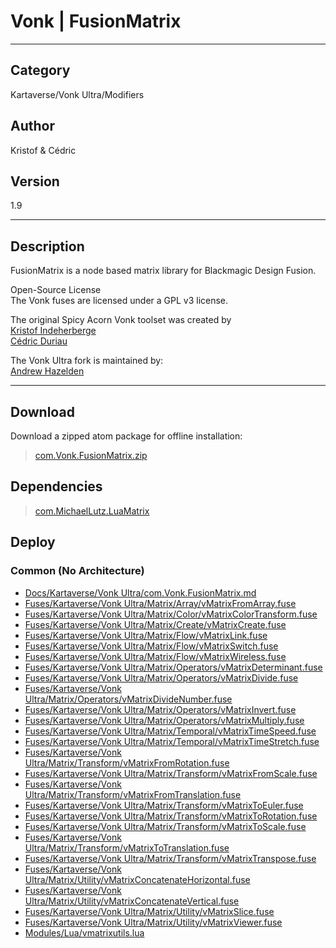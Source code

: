 # Vonk | FusionMatrix
___

## Category
Kartaverse/Vonk Ultra/Modifiers

## Author
Kristof & Cédric

## Version
1.9

___

## Description
<p>FusionMatrix is a node based matrix library for Blackmagic Design Fusion.</p>

<p>Open-Source License<br>
The Vonk fuses are licensed under a GPL v3 license.</p>

<p>The original Spicy Acorn Vonk toolset was created by<br>
<a href="mailto:xmnr0x23@gmail.com">Kristof Indeherberge</a><br>
<a href="mailto:duriau.cedric@live.be">Cédric Duriau</a></p>

<p>The Vonk Ultra fork is maintained by:<br>
<a href="mailto:andrew@andrewhazelden.com">Andrew Hazelden</a></p>

___

## Download

Download a zipped atom package for offline installation:
> [com.Vonk.FusionMatrix.zip](https://gitlab.com/WeSuckLess/Reactor/-/archive/master/Reactor-master.zip?path=Atoms/com.Vonk.FusionMatrix)  

## Dependencies

> [com.MichaelLutz.LuaMatrix](com.MichaelLutz.LuaMatrix.md)  
## Deploy

### Common (No Architecture)

<ul>
<li><a href="https://gitlab.com/WeSuckLess/Reactor/-/blob/master/Atoms/com.Vonk.FusionMatrix/Docs/Kartaverse/Vonk Ultra/com.Vonk.FusionMatrix.md?ref_type=heads">Docs/Kartaverse/Vonk Ultra/com.Vonk.FusionMatrix.md</a></li>
<li><a href="https://gitlab.com/WeSuckLess/Reactor/-/blob/master/Atoms/com.Vonk.FusionMatrix/Fuses/Kartaverse/Vonk Ultra/Matrix/Array/vMatrixFromArray.fuse?ref_type=heads">Fuses/Kartaverse/Vonk Ultra/Matrix/Array/vMatrixFromArray.fuse</a></li>
<li><a href="https://gitlab.com/WeSuckLess/Reactor/-/blob/master/Atoms/com.Vonk.FusionMatrix/Fuses/Kartaverse/Vonk Ultra/Matrix/Color/vMatrixColorTransform.fuse?ref_type=heads">Fuses/Kartaverse/Vonk Ultra/Matrix/Color/vMatrixColorTransform.fuse</a></li>
<li><a href="https://gitlab.com/WeSuckLess/Reactor/-/blob/master/Atoms/com.Vonk.FusionMatrix/Fuses/Kartaverse/Vonk Ultra/Matrix/Create/vMatrixCreate.fuse?ref_type=heads">Fuses/Kartaverse/Vonk Ultra/Matrix/Create/vMatrixCreate.fuse</a></li>
<li><a href="https://gitlab.com/WeSuckLess/Reactor/-/blob/master/Atoms/com.Vonk.FusionMatrix/Fuses/Kartaverse/Vonk Ultra/Matrix/Flow/vMatrixLink.fuse?ref_type=heads">Fuses/Kartaverse/Vonk Ultra/Matrix/Flow/vMatrixLink.fuse</a></li>
<li><a href="https://gitlab.com/WeSuckLess/Reactor/-/blob/master/Atoms/com.Vonk.FusionMatrix/Fuses/Kartaverse/Vonk Ultra/Matrix/Flow/vMatrixSwitch.fuse?ref_type=heads">Fuses/Kartaverse/Vonk Ultra/Matrix/Flow/vMatrixSwitch.fuse</a></li>
<li><a href="https://gitlab.com/WeSuckLess/Reactor/-/blob/master/Atoms/com.Vonk.FusionMatrix/Fuses/Kartaverse/Vonk Ultra/Matrix/Flow/vMatrixWireless.fuse?ref_type=heads">Fuses/Kartaverse/Vonk Ultra/Matrix/Flow/vMatrixWireless.fuse</a></li>
<li><a href="https://gitlab.com/WeSuckLess/Reactor/-/blob/master/Atoms/com.Vonk.FusionMatrix/Fuses/Kartaverse/Vonk Ultra/Matrix/Operators/vMatrixDeterminant.fuse?ref_type=heads">Fuses/Kartaverse/Vonk Ultra/Matrix/Operators/vMatrixDeterminant.fuse</a></li>
<li><a href="https://gitlab.com/WeSuckLess/Reactor/-/blob/master/Atoms/com.Vonk.FusionMatrix/Fuses/Kartaverse/Vonk Ultra/Matrix/Operators/vMatrixDivide.fuse?ref_type=heads">Fuses/Kartaverse/Vonk Ultra/Matrix/Operators/vMatrixDivide.fuse</a></li>
<li><a href="https://gitlab.com/WeSuckLess/Reactor/-/blob/master/Atoms/com.Vonk.FusionMatrix/Fuses/Kartaverse/Vonk Ultra/Matrix/Operators/vMatrixDivideNumber.fuse?ref_type=heads">Fuses/Kartaverse/Vonk Ultra/Matrix/Operators/vMatrixDivideNumber.fuse</a></li>
<li><a href="https://gitlab.com/WeSuckLess/Reactor/-/blob/master/Atoms/com.Vonk.FusionMatrix/Fuses/Kartaverse/Vonk Ultra/Matrix/Operators/vMatrixInvert.fuse?ref_type=heads">Fuses/Kartaverse/Vonk Ultra/Matrix/Operators/vMatrixInvert.fuse</a></li>
<li><a href="https://gitlab.com/WeSuckLess/Reactor/-/blob/master/Atoms/com.Vonk.FusionMatrix/Fuses/Kartaverse/Vonk Ultra/Matrix/Operators/vMatrixMultiply.fuse?ref_type=heads">Fuses/Kartaverse/Vonk Ultra/Matrix/Operators/vMatrixMultiply.fuse</a></li>
<li><a href="https://gitlab.com/WeSuckLess/Reactor/-/blob/master/Atoms/com.Vonk.FusionMatrix/Fuses/Kartaverse/Vonk Ultra/Matrix/Temporal/vMatrixTimeSpeed.fuse?ref_type=heads">Fuses/Kartaverse/Vonk Ultra/Matrix/Temporal/vMatrixTimeSpeed.fuse</a></li>
<li><a href="https://gitlab.com/WeSuckLess/Reactor/-/blob/master/Atoms/com.Vonk.FusionMatrix/Fuses/Kartaverse/Vonk Ultra/Matrix/Temporal/vMatrixTimeStretch.fuse?ref_type=heads">Fuses/Kartaverse/Vonk Ultra/Matrix/Temporal/vMatrixTimeStretch.fuse</a></li>
<li><a href="https://gitlab.com/WeSuckLess/Reactor/-/blob/master/Atoms/com.Vonk.FusionMatrix/Fuses/Kartaverse/Vonk Ultra/Matrix/Transform/vMatrixFromRotation.fuse?ref_type=heads">Fuses/Kartaverse/Vonk Ultra/Matrix/Transform/vMatrixFromRotation.fuse</a></li>
<li><a href="https://gitlab.com/WeSuckLess/Reactor/-/blob/master/Atoms/com.Vonk.FusionMatrix/Fuses/Kartaverse/Vonk Ultra/Matrix/Transform/vMatrixFromScale.fuse?ref_type=heads">Fuses/Kartaverse/Vonk Ultra/Matrix/Transform/vMatrixFromScale.fuse</a></li>
<li><a href="https://gitlab.com/WeSuckLess/Reactor/-/blob/master/Atoms/com.Vonk.FusionMatrix/Fuses/Kartaverse/Vonk Ultra/Matrix/Transform/vMatrixFromTranslation.fuse?ref_type=heads">Fuses/Kartaverse/Vonk Ultra/Matrix/Transform/vMatrixFromTranslation.fuse</a></li>
<li><a href="https://gitlab.com/WeSuckLess/Reactor/-/blob/master/Atoms/com.Vonk.FusionMatrix/Fuses/Kartaverse/Vonk Ultra/Matrix/Transform/vMatrixToEuler.fuse?ref_type=heads">Fuses/Kartaverse/Vonk Ultra/Matrix/Transform/vMatrixToEuler.fuse</a></li>
<li><a href="https://gitlab.com/WeSuckLess/Reactor/-/blob/master/Atoms/com.Vonk.FusionMatrix/Fuses/Kartaverse/Vonk Ultra/Matrix/Transform/vMatrixToRotation.fuse?ref_type=heads">Fuses/Kartaverse/Vonk Ultra/Matrix/Transform/vMatrixToRotation.fuse</a></li>
<li><a href="https://gitlab.com/WeSuckLess/Reactor/-/blob/master/Atoms/com.Vonk.FusionMatrix/Fuses/Kartaverse/Vonk Ultra/Matrix/Transform/vMatrixToScale.fuse?ref_type=heads">Fuses/Kartaverse/Vonk Ultra/Matrix/Transform/vMatrixToScale.fuse</a></li>
<li><a href="https://gitlab.com/WeSuckLess/Reactor/-/blob/master/Atoms/com.Vonk.FusionMatrix/Fuses/Kartaverse/Vonk Ultra/Matrix/Transform/vMatrixToTranslation.fuse?ref_type=heads">Fuses/Kartaverse/Vonk Ultra/Matrix/Transform/vMatrixToTranslation.fuse</a></li>
<li><a href="https://gitlab.com/WeSuckLess/Reactor/-/blob/master/Atoms/com.Vonk.FusionMatrix/Fuses/Kartaverse/Vonk Ultra/Matrix/Transform/vMatrixTranspose.fuse?ref_type=heads">Fuses/Kartaverse/Vonk Ultra/Matrix/Transform/vMatrixTranspose.fuse</a></li>
<li><a href="https://gitlab.com/WeSuckLess/Reactor/-/blob/master/Atoms/com.Vonk.FusionMatrix/Fuses/Kartaverse/Vonk Ultra/Matrix/Utility/vMatrixConcatenateHorizontal.fuse?ref_type=heads">Fuses/Kartaverse/Vonk Ultra/Matrix/Utility/vMatrixConcatenateHorizontal.fuse</a></li>
<li><a href="https://gitlab.com/WeSuckLess/Reactor/-/blob/master/Atoms/com.Vonk.FusionMatrix/Fuses/Kartaverse/Vonk Ultra/Matrix/Utility/vMatrixConcatenateVertical.fuse?ref_type=heads">Fuses/Kartaverse/Vonk Ultra/Matrix/Utility/vMatrixConcatenateVertical.fuse</a></li>
<li><a href="https://gitlab.com/WeSuckLess/Reactor/-/blob/master/Atoms/com.Vonk.FusionMatrix/Fuses/Kartaverse/Vonk Ultra/Matrix/Utility/vMatrixSlice.fuse?ref_type=heads">Fuses/Kartaverse/Vonk Ultra/Matrix/Utility/vMatrixSlice.fuse</a></li>
<li><a href="https://gitlab.com/WeSuckLess/Reactor/-/blob/master/Atoms/com.Vonk.FusionMatrix/Fuses/Kartaverse/Vonk Ultra/Matrix/Utility/vMatrixViewer.fuse?ref_type=heads">Fuses/Kartaverse/Vonk Ultra/Matrix/Utility/vMatrixViewer.fuse</a></li>
<li><a href="https://gitlab.com/WeSuckLess/Reactor/-/blob/master/Atoms/com.Vonk.FusionMatrix/Modules/Lua/vmatrixutils.lua?ref_type=heads">Modules/Lua/vmatrixutils.lua</a></li>
</ul>
